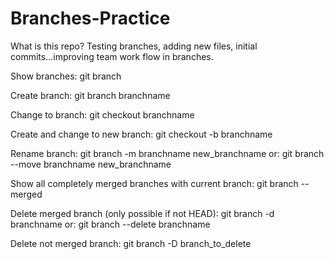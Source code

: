 # Branches-Practice

What is this repo? 
Testing branches, adding new files, initial commits...improving team work flow in branches.

Show branches: git branch

Create branch: git branch branchname

Change to branch: git checkout branchname

Create and change to new branch: git checkout -b branchname

Rename branch: git branch -m branchname new_branchname or: git branch --move branchname new_branchname

Show all completely merged branches with current branch: git branch --merged

Delete merged branch (only possible if not HEAD): git branch -d branchname or: git branch --delete branchname

Delete not merged branch: git branch -D branch_to_delete
